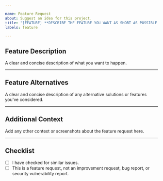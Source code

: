 ```yaml
---

name: Feature Request
about: Suggest an idea for this project.
title: "[FEATURE] **DESCRIBE THE FEATURE YOU WANT AS SHORT AS POSSIBLE HERE**"
labels: feature

---
```


## Feature Description
A clear and concise description of what you want to happen.

---

## Feature Alternatives
A clear and concise description of any alternative solutions or features you've considered.

---

## Additional Context
Add any other context or screenshots about the feature request here.

---

## Checklist

- [ ] I have checked for similar issues.
- [ ] This is a feature request, not an improvement request, bug report, or security vulnerability report.
